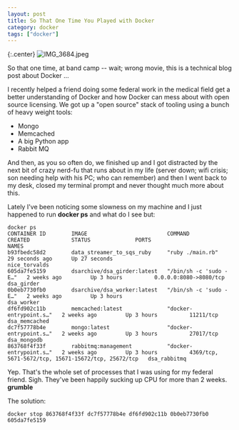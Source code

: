 ```yaml
---
layout: post
title: So That One Time You Played with Docker
category: docker
tags: ["docker"]
---
```

{:.center}
![IMG_3684.jpeg](/blog/assets/IMG_3684.jpeg)


So that one time, at band camp -- wait; wrong movie, this is a technical blog post about Docker ...

I recently helped a friend doing some federal work in the medical field get a better understanding of Docker and how Docker can mess about with open source licensing.  We got up a "open source" stack of tooling using a bunch of heavy weight tools:

* Mongo
* Memcached
* A big Python app
* Rabbit MQ

And then, as you so often do, we finished up and I got distracted by the next bit of crazy nerd-fu that runs about in my life (server down; wifi crisis; son needing help with his PC; who can remember) and then I went back to my desk, closed my terminal prompt and never thought much more about this.

Lately I've been noticing some slowness on my machine and I just happened to run **docker ps** and what do I see but:

    docker ps
    CONTAINER ID        IMAGE                         COMMAND                  CREATED             STATUS              PORTS                                                 NAMES
    b93fbedc58d2        data_streamer_to_sqs_ruby     "ruby ./main.rb"         29 seconds ago      Up 27 seconds                                                             nice_torvalds
    605da7fe5159        dsarchive/dsa_girder:latest   "/bin/sh -c 'sudo -E…"   2 weeks ago         Up 3 hours          0.0.0.0:8080->8080/tcp                                dsa_girder
    0b0eb7730fb0        dsarchive/dsa_worker:latest   "/bin/sh -c 'sudo -E…"   2 weeks ago         Up 3 hours                                                                dsa_worker
    df6fd902c11b        memcached:latest              "docker-entrypoint.s…"   2 weeks ago         Up 3 hours          11211/tcp                                             dsa_memcached
    dc7f57778b4e        mongo:latest                  "docker-entrypoint.s…"   2 weeks ago         Up 3 hours          27017/tcp                                             dsa_mongodb
    863768f4f33f        rabbitmq:management           "docker-entrypoint.s…"   2 weeks ago         Up 3 hours          4369/tcp, 5671-5672/tcp, 15671-15672/tcp, 25672/tcp   dsa_rabbitmq
    
Yep.  That's the whole set of processes that I was using for my federal friend.  Sigh.  They've been happily sucking up CPU for more than 2 weeks.  **grumble**

The solution:

    docker stop 863768f4f33f dc7f57778b4e df6fd902c11b 0b0eb7730fb0 605da7fe5159